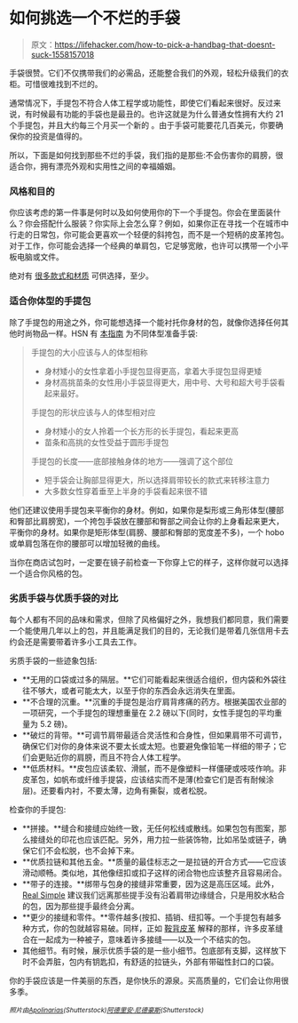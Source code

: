 # 如何挑选一个不烂的手袋

> 原文：<https://lifehacker.com/how-to-pick-a-handbag-that-doesnt-suck-1558157018>

手袋很赞。它们不仅携带我们的必需品，还能整合我们的外观，轻松升级我们的衣柜。可惜很难找到不烂的。



通常情况下，手提包不符合人体工程学或功能性，即使它们看起来很好。反过来说，有时候最有功能的手袋也是最丑的。也许这就是为什么普通女性拥有大约 21 个手提包，并且大约每三个月买一个新的 。由于手袋可能要花几百美元，你要确保你的投资是值得的。

所以，下面是如何找到那些不烂的手袋，我们指的是那些:不会伤害你的肩膀，很适合你，拥有漂亮外观和实用性之间的幸福婚姻。

### 风格和目的

你应该考虑的第一件事是何时以及如何使用你的下一个手提包。你会在里面装什么？你会搭配什么服装？你实际上会怎么穿？例如，如果你正在寻找一个在城市中行走的日常包，你可能会更喜欢一个轻便的斜挎包，而不是一个短柄的皮革挎包。对于工作，你可能会选择一个经典的单肩包，它足够宽敞，也许可以携带一个小平板电脑或文件。

绝对有 [很多款式和材质](http://infographics.idlelist.com/2013/05/29/the-ultimate-bag-fashion-vocabulary/) 可供选择，至少。

### 适合你体型的手提包

除了手提包的用途之外，你可能想选择一个能衬托你身材的包，就像你选择任何其他时尚物品一样。HSN 有 [本指南](http://www.hsn.com/article/fit-guide-handbag-guide/1056?nolnav=1) 为不同体型准备手袋:

> 手提包的大小应该与人的体型相称
> 
> *   身材矮小的女性拿着小手提包显得更高，拿着大手提包显得更矮
> *   身材高挑苗条的女性用小手袋显得更大，用中号、大号和超大号手袋看起来最好。
> 
> 手提包的形状应该与人的体型相对应
> 
> *   身材矮小的女人拎着一个长方形的长手提包，看起来更高
> *   苗条和高挑的女性受益于圆形手提包
> 
> 手提包的长度——底部接触身体的地方——强调了这个部位
> 
> *   短手袋会让胸部显得更大，所以选择肩带较长的款式来转移注意力
> *   大多数女性穿着垂至上半身的手袋看起来很不错

他们还建议使用手提包来平衡你的身材。例如，如果你是梨形或三角形体型(腰部和臀部比肩膀宽)，一个挎包手袋放在腰部和臀部之间会让你的上身看起来更大，平衡你的身材。如果你是矩形体型(肩膀、腰部和臀部的宽度差不多)，一个 hobo 或单肩包落在你的腰部可以增加轻微的曲线。

当你在商店试包时，一定要在镜子前检查一下你穿上它的样子，这样你就可以选择一个适合你风格的包。

### 劣质手袋与优质手袋的对比

每个人都有不同的品味和需求，但除了风格偏好之外，我想我们都同意，我们需要一个能使用几年以上的包，并且能满足我们的目的，无论我们是带着几张信用卡去约会还是需要带着许多小工具去工作。

劣质手袋的一些迹象包括:

*   **无用的口袋或过多的隔层。**它们可能看起来很适合组织，但内袋和外袋往往不够大，或者可能太大，以至于你的东西会永远消失在里面。
*   **不合理的沉重。**沉重的手提包是治疗肩背疼痛的药方。根据美国农业部的一项研究，一个手提包的理想重量在 2.2 磅以下(同时，女性手提包的平均重量为 5.2 磅)。
*   **破烂的背带。**可调节肩带最适合灵活性和合身性，但如果肩带不可调节，确保它们对你的身体来说不要太长或太短。也要避免像铅笔一样细的带子；它们会更贴近你的肩膀，而且不符合人体工程学。
*   **低质材料。**皮包应该柔软、滑腻，而不是像塑料一样僵硬或吱吱作响。非皮革包，如帆布或纤维手提袋，应该结实而不是薄(检查它们是否有耐候涂层)。还要看内衬，不要太薄，边角有撕裂，或者松脱。

检查你的手提包:

*   **拼接。**缝合和接缝应始终一致，无任何松线或散线。如果包包有图案，那么接缝处的印花也应该匹配。另外，用力拉一些装饰物，比如吊坠或链子，确保它们不会松脱，也不会掉下来。
*   **优质拉链和其他五金。**质量的最佳标志之一是拉链的开合方式——它应该滑动顺畅。类似地，其他像纽扣或扣子这样的闭合物也应该整齐且容易闭合。
*   **带子的连接。**绑带与包身的接缝非常重要，因为这是高压区域。此外， [Real Simple](http://www.realsimple.com/beauty-fashion/shoes-accessories/handbags/choosing-caring-handbag-10000001532824/) 建议我们远离那些提手没有沿着肩带边缘缝合，只是用胶水粘合的包，因为那些提手最终会分离。
*   **更少的接缝和零件。**零件越多(按扣、插销、纽扣等。一个手提包有越多种方式，你的包就越容易破。同样，正如 [鞍背皮革](http://www.saddlebackleather.com/Quality-Built-to-Last) 解释的那样，许多皮革缝合在一起成为一种被子，意味着许多接缝——以及一个不结实的包。
*   其他细节。有时候，展示优质手袋的是一些小细节。包底部有支脚，这样放下时不会弄脏，包内有钥匙扣，有舒适的拉链头，外部有带磁性封口的口袋。

你的手袋应该是一件美丽的东西，是你快乐的源泉。买高质量的，它们会让你用很多季。

*<small>照片由</small>*[*<small>Apolinarias</small>*](http://www.shutterstock.com/pic.mhtml?id=113829919&src=id)*<small>(Shutterstock)</small>*[*<small>阿德里安·尼德豪斯</small>*](http://www.shutterstock.com/pic.mhtml?id=154497707&src=id)*<small>(Shutterstock)</small>*<small></small>